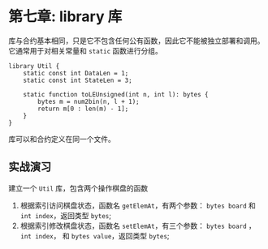 # 第七章: library 库


库与合约基本相同，只是它不包含任何公有函数，因此它不能被独立部署和调用。它通常用于对相关常量和 `static` 函数进行分组。


```solidity
library Util {
    static const int DataLen = 1;
    static const int StateLen = 3;

    static function toLEUnsigned(int n, int l): bytes {
        bytes m = num2bin(n, l + 1);
        return m[0 : len(m) - 1];
    }
}

```

库可以和合约定义在同一个文件。

## 实战演习

建立一个 `Util` 库，包含两个操作棋盘的函数

1. 根据索引访问棋盘状态，函数名 `getElemAt`，有两个参数： `bytes board` 和 `int index`，返回类型 `bytes`;
1. 根据索引修改棋盘状态，函数名 `setElemAt`，有三个参数： `bytes board` ， `int index`， 和 `bytes value`，返回类型 `bytes`;
